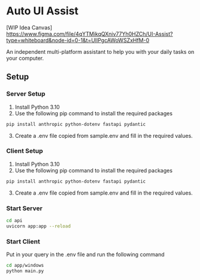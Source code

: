 # Auto UI Assist
[WIP Idea Canvas] https://www.figma.com/file/4qYTMikqQXniv77Yh0HZCh/UI-Assist?type=whiteboard&node-id=0-1&t=UIlPgcAWoWSZxHfM-0 

An independent multi-platform assistant to help you with your daily tasks on your computer.

## Setup

### Server Setup
1. Install Python 3.10
2. Use the following pip command to install the required packages
```bash
pip install anthropic python-dotenv fastapi pydantic
```
3. Create a .env file copied from sample.env and fill in the required values.

### Client Setup
1. Install Python 3.10
2. Use the following pip command to install the required packages
```bash
pip install anthropic python-dotenv fastapi pydantic
```
3. Create a .env file copied from sample.env and fill in the required values.

### Start Server
```bash
cd api
uvicorn app:app --reload
```

### Start Client
Put in your query in the .env file and run the following command
```bash
cd app/windows
python main.py
```
